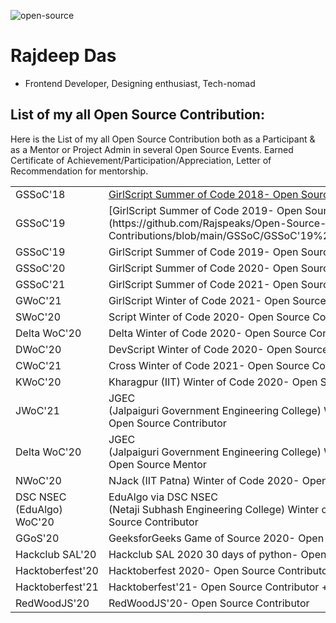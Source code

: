 ![open-source](https://user-images.githubusercontent.com/44817007/147729292-73edd0c8-bed6-45cc-abab-c8882be01e92.jpeg)

# Rajdeep Das

- Frontend Developer, Designing enthusiast, Tech-nomad  

## List of my all Open Source Contribution: 

Here is the List of my all Open Source Contribution both as a Participant & as a Mentor or Project Admin in several Open Source Events. 
Earned Certificate of Achievement/Participation/Appreciation, Letter of Recommendation for mentorship.


<table>

<tr>
<td>
GSSoC'18
</td>
<td>
<a href= "https://github.com/Rajspeaks/Open-Source-Contributions/blob/main/GSSoC/GSSOC'18%20Participant.jpg"> GirlScript Summer of Code 2018- Open Source Contributor</a>
</td>
</tr>

<tr>
<td>
GSSoC'19
</td>
<td>
[GirlScript Summer of Code 2019- Open Source Project Admin] (https://github.com/Rajspeaks/Open-Source-Contributions/blob/main/GSSoC/GSSoC'19%20Project%20Admin.pdf)
</td>
</tr>

<tr>
<td>
GSSoC'19
</td>
<td>
GirlScript Summer of Code 2019- Open Source Mentor
</td>
</tr>

<tr>
<td>
GSSoC'20
</td>
<td>
GirlScript Summer of Code 2020- Open Source Contributor
</td>
</tr>

<tr>
<td>
GSSoC'21
</td>
<td>
GirlScript Summer of Code 2021- Open Source Mentor
</td>
</tr>

<tr>
<td>
GWoC'21
</td>
<td>
GirlScript Winter of Code 2021- Open Source Project Supervisor
</td>
</tr>

<tr>
<td>
SWoC'20
</td>
<td>
Script Winter of Code 2020- Open Source Contributor
</td>
</tr>

<tr>
<td>
Delta WoC'20
</td>
<td>
Delta Winter of Code 2020- Open Source Contributor
</td>
</tr>
  
<tr>
<td>
DWoC'20
</td>
<td>
DevScript Winter of Code 2020- Open Source Contributor
</td>
</tr>

<tr>
<td>
CWoC'21
</td>
<td>
Cross Winter of Code 2021- Open Source Contributor
</td>
</tr>
  
<tr>
<td>
KWoC'20
</td>
<td>
Kharagpur (IIT) Winter of Code 2020- Open Source Contributor
</td>
</tr>

<tr>
<td>
JWoC'21
</td>
<td>
JGEC <br>(Jalpaiguri Government Engineering College) Winter of Code 2021- Open Source Contributor
</td>
</tr>

<tr>
<td>
Delta WoC'20
</td>
<td>
JGEC <br> (Jalpaiguri Government Engineering College) Winter of Code 2020- Open Source Mentor
</td>
</tr>
   
<tr>
<td>
NWoC'20
</td>
<td>
NJack (IIT Patna) Winter of Code 2020- Open Source Contributor
</td>
</tr>

<tr>
<td>
DSC NSEC (EduAlgo) WoC'20
</td>
<td>
EduAlgo via DSC NSEC <br> (Netaji Subhash Engineering College) Winter of Code 2020- Open Source Contributor
</td>
</tr>
  
<tr>
<td>
GGoS'20
</td>
<td>
GeeksforGeeks Game of Source 2020- Open Source Contributor
</td>
</tr>
  
<tr>
<td>
Hackclub SAL'20
</td>
<td>
Hackclub SAL 2020 30 days of python- Open Source Contributor
</td>
</tr>

<tr>
<td>
Hacktoberfest'20
</td>
<td>
Hacktoberfest 2020- Open Source Contributor
</td>
</tr>

<tr>
<td>
Hacktoberfest'21
</td>
<td>
Hacktoberfest'21- Open Source Contributor + Mentor
</td>
</tr>

<tr>
<td>
RedWoodJS'20
</td>
<td>
RedWoodJS'20- Open Source Contributor
</td>
</tr>

